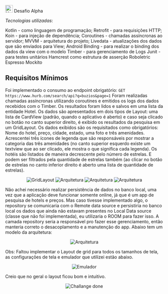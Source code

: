 <img src="https://avatars1.githubusercontent.com/u/7063040?v=4&s=200.jpg" alt="HU" width="24" /> Desafio Alpha


*Tecnologias utilizadas*: 

Kotlin - como linguagem de programação;
Retrofit - para requisições HTTP;
Koin - para injeção de dependência;
Coroutines - chamadas assíncronas ao servidor;
MVVM - arquitetura do projeto;
Livedata - atualizações dos dados que são enviados para View;
Android Binding - para realizar o binding dos dados da view com o modelo
Timber - para gerenciamento de Logs
Junit - para testes unitários
Hamcrest como estrutura de asserção
Roboletric
Espresso
Mockito

## Requisitos Mínimos

Foi implementado o consumo ao endpoint obrigatório:
`GET https://www.hurb.com/search/api?q=buzios&page=1` 
Foram realizadas chamadas assíncronas utilizando coroutines e emitidos os logs dos dados recebidos com o Timber. Os resultados foram lidos e salvos em uma lista da entidade Hotel.
Os dados são apresentados em dois tipos de Layout: uma lista de CardView (padrão, quando o aplicativo é aberto) e caso seja clicado no botão no canto superior direito,  é exibido os resultados da pesquisa em um GridLayout. 
Os dados exibidos são os requisitados como obrigatórios: Nome do hotel, preço, cidade, estado, uma foto e três amenidades. 
Acrescentei três ícones de legenda que são responsáveis por mostrar a categoria das três amenidades (no canto superior esquerdo existe um textview que ao ser clicado, ele mostra o que significa cada legenda).
Os hotéis são listados de maneira decrescente pelo número de estrelas. E podem ser filtrados pela quantidade de estrelas também (ao clicar no botão de estrelas no canto inferior direito é aberto uma lista de quantidade de estrelas).

<p align="center">
  <img src="pics/grid.jpeg" alt="GridLayout" />
  <img src="pics/gridFiltro.jpeg" alt="Arquitetura" />
  <img src="pics/telaCidades.png" alt="Arquitetura" />
  <img src="pics/telaPrincipal.png" alt="Arquitetura" />
</p>

Não achei necessário realizar persistência de dados no banco local, uma vez que a aplicação deve funcionar somente online, já que é um app de pesquisa de hotels e preços. 
Mas caso tivesse implementado algo, o repository se comunicaria com o Remote data source e persistiria no banco local os dados que ainda não estavam presentes no 
Local Data source (classe que não foi implementada), eu utilizaria o ROOM para fazer isso. A camada repository seria a responsável pro fazer esse gerenciamento, então manteria correto o desacoplamento e a manutenção do app. 
Abaixo tem um modelo da arquitetura:


<p align="center">
  <img src="pics/arquitetura.png" alt="Arquitetura" />
</p>

Obs: Faltou implementar o Layout de grid para todos os tamanhos de tela, as configurações de tela e emulador que utilizei
estão abaixo.


<p align="center">
  <img src="pics/configEmulador.png" alt="Emulador" />
</p>

Creio que no geral o layout ficou bom e intuitivo.

<p align="center">
  <img src="pics/meme.png" alt="Challange done" />
</p>
